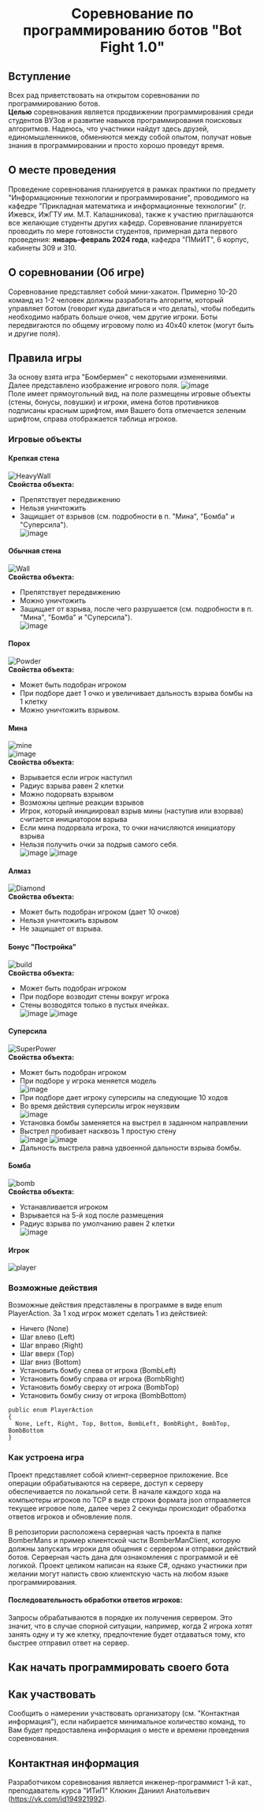 # <p align="center"> Соревнование по программированию ботов "Bot Fight 1.0"</p>
## Вступление
Всех рад приветствовать на открытом соревновании по программированию ботов.</br>
<b>Целью</b> соревнования является продвижении программирования среди студентов ВУЗов и развитие навыков программирования поисковых алгоритмов. Надеюсь, что участники найдут здесь друзей, единомышленников, обменяются между собой опытом, получат новые знания в программировании и просто хорошо проведут время.
## О месте проведения
Проведение соревнования планируется в рамках практики по предмету "Информационные технологии и программирование", проводимого на кафедре "Прикладная математика и информационные технологии" (г. Ижевск, ИжГТУ им. М.Т. Калашникова), также к участию приглашаются все желающие студенты других кафедр. Соревнование планируется проводить по мере готовности студентов, примерная дата первого проведения: <b>январь-февраль 2024 года</b>, кафедра "ПМиИТ", 6 корпус, кабинеты 309 и 310.
## О соревновании (Об игре)
Соревнование представляет собой мини-хакатон. Примерно 10-20 команд из 1-2 человек должны разработать алгоритм, который управляет ботом (говорит куда двигаться и что делать), чтобы победить необходимо набрать больше очков, чем другие игроки. Боты передвигаются по общему игровому полю из 40x40 клеток (могут быть и другие поля).
## Правила игры
За основу взята игра "Бомбермен" с некоторыми изменениями.</br>
Далее представлено изображение игрового поля.
![image](https://github.com/KaBaN4iK357/BotFight/assets/32903150/3983c038-85f1-4d98-b45c-da4f340b33f9) </br>
Поле имеет прямоугольный вид, на поле размещены игровые объекты (стены, бонусы, ловушки) и игроки, имена ботов противников подписаны красным шрифтом, имя Вашего бота отмечается зеленым шрифтом, справа отображается таблица игроков.
### Игровые объекты
#### Крепкая стена
![HeavyWall](https://github.com/KaBaN4iK357/BotFight/assets/32903150/bcdef53b-eb23-4dbb-9925-12f4b7c58a4b)  </br>
<b>Свойства объекта:</b></br>
* Препятствует передвижению </br>
* Нельзя уничтожить </br>
* Защищает от взрывов (см. подробности в п. "Мина", "Бомба" и "Суперсила"). </br>
![image](https://github.com/KaBaN4iK357/BotFight/assets/32903150/24a8d926-8912-4c72-8941-d51c96277850) </br>

#### Обычная стена
![Wall](https://github.com/KaBaN4iK357/BotFight/assets/32903150/8ffa6779-cb72-41d3-b4f7-3f3cb29dcedf) </br>
<b>Свойства объекта:</b></br>
* Препятствует передвижению </br>
* Можно уничтожить </br>
* Защищает от взрыва, после чего разрушается (см. подробности в п. "Мина", "Бомба" и "Суперсила"). </br>
![image](https://github.com/KaBaN4iK357/BotFight/assets/32903150/cb543bec-81e9-4004-a3cd-960eba0ce876) </br>

#### Порох
![Powder](https://github.com/KaBaN4iK357/BotFight/assets/32903150/46363242-0258-4abe-88dd-f1899e653af1) </br>
<b>Свойства объекта:</b></br>
* Может быть подобран игроком </br>
* При подборе дает 1 очко и увеличивает дальность взрыва бомбы на 1 клетку
* Можно уничтожить взрывом. </br>

#### Мина
![mine](https://github.com/KaBaN4iK357/BotFight/assets/32903150/8390e934-c646-49c9-82fb-2d9514def9ab) </br>
![image](https://github.com/KaBaN4iK357/BotFight/assets/32903150/40287c6a-cfc6-42b8-9fba-00d9c8d3dc4c) </br>
<b>Свойства объекта:</b></br>
* Взрывается если игрок наступил </br>
* Радиус взрыва равен 2 клетки
* Можно подорвать взрывом </br>
* Возможны цепные реакции взрывов </br>
* Игрок, который инициировал взрыв мины (наступив или взорвав) считается инициатором взрыва </br>
* Если мина подорвала игрока, то очки начисляются инициатору взрыва </br>
* Нельзя получить очки за подрыв самого себя. </br>
![image](https://github.com/KaBaN4iK357/BotFight/assets/32903150/06e4eeb3-11c1-4b80-ac1d-7579b56280cb)
![image](https://github.com/KaBaN4iK357/BotFight/assets/32903150/04be7905-8823-4826-a436-794367e22225)

#### Алмаз
![Diamond](https://github.com/KaBaN4iK357/BotFight/assets/32903150/006d05da-f673-4560-82fd-64c95b7d7410) </br>
<b>Свойства объекта:</b></br>
* Может быть подобран игроком (дает 10 очков) </br>
* Нельзя уничтожить взрывом </br>
* Не защищает от взрыва. </br>

#### Бонус "Постройка"
![build](https://github.com/KaBaN4iK357/BotFight/assets/32903150/8bf2df35-2a86-44f6-a4d4-1732edb0d196) </br>
<b>Свойства объекта:</b></br>
* Может быть подобран игроком </br>
* При подборе возводит стены вокруг игрока </br>
* Стены возводятся только в пустых ячейках. </br>
![image](https://github.com/KaBaN4iK357/BotFight/assets/32903150/5912db2d-df94-4914-a10f-21527f519743)
![image](https://github.com/KaBaN4iK357/BotFight/assets/32903150/74063a42-946a-44f3-9408-ab090bcdf13b)

#### Суперсила
![SuperPower](https://github.com/KaBaN4iK357/BotFight/assets/32903150/013bbf55-dddb-4263-be72-9135ef3c86f1) </br>
<b>Свойства объекта:</b></br>
* Может быть подобран игроком </br>
* При подборе у игрока меняется модель </br>
![image](https://github.com/KaBaN4iK357/BotFight/assets/32903150/271f6beb-54c9-4299-b8ee-35365497c851) </br>
* При подборе дает игроку суперсилы на следующие 10 ходов </br>
* Во время действия суперсилы игрок неуязвим </br>
![image](https://github.com/KaBaN4iK357/BotFight/assets/32903150/e52ca05a-15be-49e8-a90d-97b8405642bd) </br>
* Установка бомбы заменяется на выстрел в заданном направлении </br>
* Выстрел пробивает насквозь 1 простую стену </br>
![image](https://github.com/KaBaN4iK357/BotFight/assets/32903150/e45e750d-1f62-48aa-9a40-c74b87416340)
![image](https://github.com/KaBaN4iK357/BotFight/assets/32903150/9db88da7-71ce-4629-b935-48d6b7c19f2e) </br>
* Дальность выстрела равна удвоенной дальности взрыва бомбы. </br>

#### Бомба
![bomb](https://github.com/KaBaN4iK357/BotFight/assets/32903150/952e6218-2d99-4820-b00c-c70161a7b844) </br>
<b>Свойства объекта:</b></br>
* Устанавливается игроком </br>
* Взрывается на 5-й ход после размещения </br>
* Радиус взрыва по умолчанию равен 2 клетки </br>
![image](https://github.com/KaBaN4iK357/BotFight/assets/32903150/448b7211-7c61-429a-8bd9-d07a510e3533)

#### Игрок
![player](https://github.com/KaBaN4iK357/BotFight/assets/32903150/7d5a8e9b-bf36-4b01-be9d-2fbd723a4183) </br>

### Возможные действия
Возможные действия представлены в программе в виде enum PlayerAction. За 1 ход игрок может сделать 1 из действией:
* Ничего (None)
* Шаг влево (Left)
* Шаг вправо (Right)
* Шаг вверх (Top)
* Шаг вниз (Bottom)
* Установить бомбу слева от игрока (BombLeft)
* Установить бомбу справа от игрока (BombRight)
* Установить бомбу сверху от игрока (BombTop)
* Установить бомбу снизу от игрока (BombBottom)
```
public enum PlayerAction
{
  None, Left, Right, Top, Bottom, BombLeft, BombRight, BombTop, BombBottom
}
```

### Как устроена игра
Проект представляет собой клиент-серверное приложение. Все операции обрабатываются на сервере, доступ к серверу обеспечивается по локальной сети. В начале каждого хода на компьютеры игроков по TCP в виде строки формата json отправляется текущее игровое поле, далее через 2 секунды происходит обработка ответов игроков и обновление поля. <br>

В репозитории расположена серверная часть проекта в папке BomberMans и пример клиентской части BomberManClient, которую должны запускать игроки для общения с сервером и отправки действий ботов. Серверная часть дана для ознакомления с программой и её логикой. Проект целиком написан на языке C#, однако участники при желании могут написть свою клиентскую часть на любом языке программирования. <br>
#### Последовательность обработки ответов игроков:
Запросы обрабатываются в порядке их получения сервером. Это значит, что в случае спорной ситуации, например, когда 2 игрока хотят занять одну и ту же клетку, предпочтение будет отдаваться тому, кто быстрее отправил ответ на сервер.

[comment]: <> (TODO: Игровые ситуации, взаимодействие объектов, цепочка действий, цепной взрыв, за что начисляются очки, картинки с ситуациями)

## Как начать программировать своего бота

## Как участвовать
Сообщить о намерении участвовать организатору (см. "Контактная информация"), если набирается минимальное количество команд, то Вам будет предоставлена информация о месте и времени проведения соревнования.
## Контактная информация
Разработчиком соревнования является инженер-программист 1-й кат., преподаватель курса "ИТиП" Клюкин Даниил Анатольевич (https://vk.com/id194921992).
